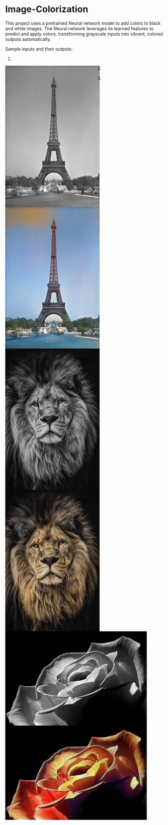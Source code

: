 # Image-Colorization

This project uses a pretrained Neural network model to add colors to black and white images. The Neural network leverages its learned features to predict and apply colors, transforming grayscale inputs into vibrant, colored outputs automatically.

Sample inputs and their outputs:

1)
<div style="display: flex align-items: center justify-content: center gap: 100px;">
  <img width="300" height="450" src="sample/your_img_file_name.jpg" style="float:left; margin-right:10px;">
  <img width="300" height="450" src="sample/eiffel_colored.png" style="float:left;">
</div>



2)

<img width="300" height="450" src="sample/lion.jpg" style="float:left; margin-right:10px;">
<img width="300" height="450" src="sample/lion_colored.png" style="float:left;">


3)

<img width="450" height="300" src="sample/rose.jpg" style="float:left; margin-right:10px;">
<img width="450" height="300" src="sample/rose_colored.png" style="float:left;">


